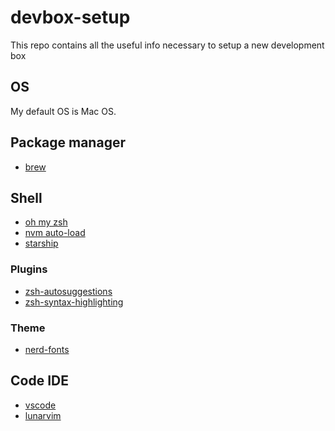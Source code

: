 # devbox-setup
This repo contains all the useful info necessary to setup a new development box

## OS
My default OS is Mac OS.

## Package manager
- [brew](https://brew.sh/)

## Shell
- [oh my zsh](https://ohmyz.sh/)
- [nvm auto-load](https://gist.github.com/tcrammond/e52dfad4c2b36258f83f7a964af10097)
- [starship](https://starship.rs)

### Plugins
- [zsh-autosuggestions](https://github.com/zsh-users/zsh-autosuggestions)
- [zsh-syntax-highlighting](https://github.com/zsh-users/zsh-syntax-highlighting)

### Theme
- [nerd-fonts](https://github.com/ryanoasis/nerd-fonts)

## Code IDE
- [vscode](https://formulae.brew.sh/cask/visual-studio-code)
- [lunarvim](https://www.lunarvim.org/)
